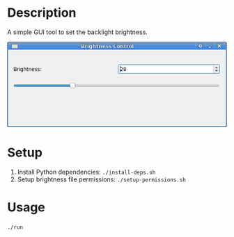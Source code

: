# Description 

A simple GUI tool to set the backlight brightness.

![Screenshot](screenshot.jpg)

# Setup 

1. Install Python dependencies: `./install-deps.sh`
2. Setup brightness file permissions: `./setup-permissions.sh`

# Usage 

`./run`



